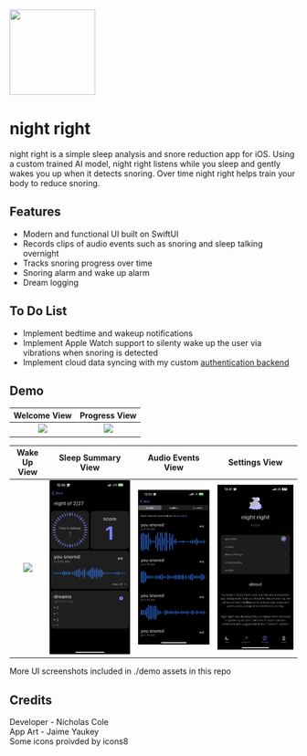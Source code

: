 <img src="https://i.imgur.com/lNV2KBm.png" width="150" height="150" style="inset(0% 45% 0% 45% round 10px)"/>

# night right

night right is a simple sleep analysis and snore reduction app for iOS. Using a custom trained AI model, night right listens while you sleep and gently wakes you up when it detects snoring. Over time night right helps train your body to reduce snoring.



## Features

- Modern and functional UI built on SwiftUI
- Records clips of audio events such as snoring and sleep talking overnight
- Tracks snoring progress over time
- Snoring alarm and wake up alarm
- Dream logging


## To Do List

- Implement bedtime and wakeup notifications
- Implement Apple Watch support to silenty wake up the user via vibrations when snoring is detected
- Implement cloud data syncing with my custom <a href="https://github.com/nickrcole/authbackend">authentication backend</a>


## Demo
Welcome View            |  Progress View
:-------------------------:|:-------------------------:
<img src="https://github.com/nickrcole/nightright/blob/main/demo%20assets/welcome.gif?raw=true" height=50%/>  |  <img src="https://github.com/nickrcole/nightright/blob/main/demo%20assets/progress.gif?raw=true" height=50%/>

Wake Up View            |  Sleep Summary View          | Audio Events View         | Settings View
:-------------------------:|:-------------------------:|:-------------------------:|:-------------------------:
<img src="https://github.com/nickrcole/nightright/blob/main/demo%20assets/sleepsummary.PNG?raw=true" height=50%/>  |  <img src="https://github.com/nickrcole/nightright/blob/main/demo%20assets/nightsummary.PNG?raw=true" height=50%/> |  <img src="https://github.com/nickrcole/nightright/blob/main/demo%20assets/eventsview.PNG?raw=true" height=50%/> |  <img src="https://github.com/nickrcole/nightright/blob/main/demo%20assets/settings.jpeg?raw=true" height=50%/>

More UI screenshots included in ./demo assets in this repo


## Credits

Developer - Nicholas Cole\
App Art - Jaime Yaukey\
Some icons proivded by icons8

